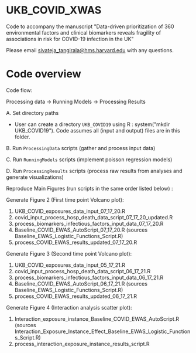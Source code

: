 # UKB_COVID_XWAS
Code to accompany the manuscript "Data-driven prioritization of 360 environmental factors and clinical biomarkers reveals fragility of associations in risk for COVID-19 infection in the UK"

Please email sivateja_tangirala@hms.harvard.edu with any questions.


# Code overview

Code flow:

Processing data -> Running Models -> Processing Results

A. Set directory paths
   * User can create a directory `UKB_COVID19` using R : system("mkdir UKB_COVID19"). Code assumes all (input and output) files are in this folder.

B. Run `ProcessingData` scripts (gather and process input data)

C. Run `RunningModels` scripts (implement poisson regression models)

D. Run `ProcessingResults` scripts (process raw results from analyses and generate visualizations)

Reproduce Main Figures (run scripts in the same order listed below) :

Generate Figure 2 (First time point Volcano plot):

1. UKB_COVID_exposures_data_input_07_17_20.R
2. covid_input_process_hosp_death_data_script_07_17_20_updated.R
3. process_biomarkers_infectious_factors_input_data_07_17_20.R
4. Baseline_COVID_EWAS_AutoScript_07_17_20.R (sources Baseline_EWAS_Logistic_Functions_Script.R)
5. process_COVID_EWAS_results_updated_07_17_20.R

Generate Figure 3 (Second time point Volcano plot):

1. UKB_COVID_exposures_data_input_05_17_21.R
2. covid_input_process_hosp_death_data_script_06_17_21.R
3. process_biomarkers_infectious_factors_input_data_06_17_21.R
4. Baseline_COVID_EWAS_AutoScript_06_17_21.R (sources Baseline_EWAS_Logistic_Functions_Script.R)
5. process_COVID_EWAS_results_updated_06_17_21.R

Generate Figure 4 (Interaction analysis scatter plot):

1. Interaction_exposure_instance_Baseline_COVID_EWAS_AutoScript.R (sources Interaction_Exposure_Instance_Effect_Baseline_EWAS_Logistic_Functions_Script.R)
2. process_interaction_exposure_instance_results_script.R

 





